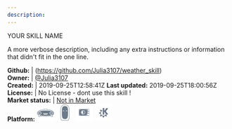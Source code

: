 ```yaml
---
description: 
---
```

YOUR SKILL NAME

A more verbose description, including any extra instructions or
information that didn't fit in the one line.

**Github:** | (https://github.com/Julia3107/weather_skill)  
**Owner:** | [@Julia3107](https://github.com/Julia3107)  
**Created:** | 2019-09-25T12:58:41Z  **Last updated:** 2019-09-25T18:00:56Z  
**License:** | No License - dont use this skill !  
**Market status:** | [Not in Market](https://market.mycroft.ai/skill/)  
**Platform:**   ![](.gitbook/assets/mark-1-icon.png)  ![](.gitbook/assets/mark-2-icon.png)  ![](.gitbook/assets/picroft-icon.png)  ![](.gitbook/assets/kde.png)   

